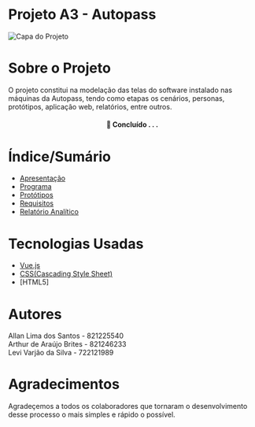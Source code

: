 # Projeto A3 - Autopass


![Capa do Projeto](https://img.freepik.com/fotos-gratis/close-up-mulher-segurando-cartao_23-2148989575.jpg?size=626&ext=jpg)

# Sobre o Projeto

O projeto constitui na modelação das telas do software instalado nas máquinas da Autopass, tendo como etapas os cenários, personas, protótipos, aplicação web, relatórios, entre outros.

<h4 align="center"> 
	🚧  Concluído . . .
</h4>

# Índice/Sumário

* [Apresentação](https://github.com/Criators/Projeto-A3---Autopass/tree/main/Apresentacao)
* [Programa](https://github.com/Criators/Projeto-A3---Autopass/tree/main/Projeto/auto-pass)
* [Protótipos](https://github.com/Criators/Projeto-A3---Autopass/tree/main/Prototipos)
* [Requisitos](https://github.com/Criators/Projeto-A3---Autopass/tree/main/Requisitos)
* [Relatório Analítico](https://github.com/Criators/Projeto-A3---Autopass/tree/main/Relatorio%20Analitico)

# Tecnologias Usadas

- [Vue.js](https://vuejs.org/)
- [CSS(Cascading Style Sheet)](https://developer.mozilla.org/pt-BR/docs/Web/CSS)
- [HTML5]

# Autores

Allan Lima dos Santos - 821225540 <br/>
Arthur de Araújo Brites - 821246233 <br/>
Levi Varjão da Silva - 722121989

# Agradecimentos

Agradeçemos a todos os colaboradores que tornaram o desenvolvimento desse processo o mais simples e rápido o possível.
